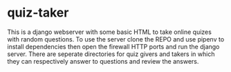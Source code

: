 # quiz-taker

This is a django webserver with some basic HTML to take online quizes with random questions.
To use the server clone the REPO and use pipenv to install dependencies then open the firewall HTTP ports and run the django server.
There are seperate directories for quiz givers and takers in which they can respectively answer to questions and review the answers.
